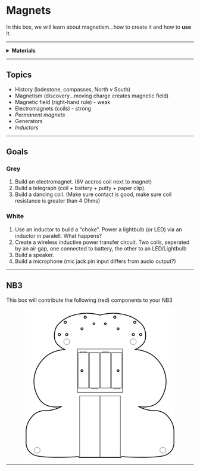 # Magnets

In this box, we will learn about magnetism...how to create it and how to **use** it.

----

<details><summary><b>Materials</b></summary><p>

Contents|Level|Description| # |Data|Link|
:-------|:---:|:----------|:-:|:--:|:--:|
Inductor|10|1 mH torroidal inductor|1|[-D-](_data/datasheets/inductor_torroidal.pdf)|[-L-](https://uk.farnell.com/bourns/2124-v-rc/inductor-1000uh-15-1-3a-toroid/dp/1929753)
Magnet Wire|10|Narrow gaurge epoxy insulated (1 m)|1|-|[-L-](https://www.amazon.co.uk/Enameled-Magnet-Soldering-Winding-Enamelled/dp/B07N65LRVD)
Magnet|10|Neodymium disc (8 mm x 3 mm)|2|-|[-L-](https://uk.farnell.com/duratool/d01766/magnets-rare-earth-8-x-3mm-pk10/dp/1888095)
USB Sound Card|10|USB to 3.5 mm Audio out/in|1|-|[-L-](https://www.amazon.co.uk/UGREEN-Headphone-Microphone-Raspberry-Ultrabook/dp/B01N905VOY)
Stereo Plug Terminal|10|3.5 mm plug to screw terminal|2|-|[-L-](https://www.amazon.co.uk/dp/B07MNYBFL9)

</p></details>

----

## Topics

- History (lodestone, compasses, North v South)
- Magnetism (discovery...moving charge creates magnetic field)
- Magnetic field (right-hand rule) - weak
- Electromagnets (coils) - strong
- *Permanent magnets*
- Generators
- *Inductors*

----

## Goals

### Grey

1. Build an electromagnet. (6V accros coil next to magnet)
2. Build a telegraph (coil + battery + putty + paper clip).
3. Build a dancing coil. (Make sure contact is good, make sure coil resistance is greater than 4 Ohms)

### White

1. Use an inductor to build a "choke". Power a lightbulb (or LED) via an inductor in paralell. What happens?
2. Create a wireless inductive power transfer circuit. Two coils, seperated by an air gap, one connected to battery, the other to an LED/Lightbulb
3. Build a speaker.
4. Build a microphone (mic jack pin input differs from audio output?)


----

## NB3

This box will contribute the following (red) components to your NB3

<p align="center">
<img src="_data/images/NB3_magnets.png" alt="NB3 stage" width="400" height="400">
<p>

----
